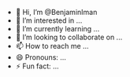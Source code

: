 - 👋 Hi, I’m @BenjaminIman
- 👀 I’m interested in ...
- 🌱 I’m currently learning ...
- 💞️ I’m looking to collaborate on ...
- 📫 How to reach me ...
- 😄 Pronouns: ...
- ⚡ Fun fact: ...

<!---
BenjaminIman/BenjaminIman is a ✨ special ✨ repository because its `README.md` (this file) appears on your GitHub profile.
You can click the Preview link to take a look at your changes.
--->
